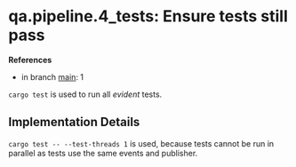 # qa.pipeline.4_tests: Ensure tests still pass

**References**

- in branch [main](https://github.com/mhatzl/evident/tree/main): 1

`cargo test` is used to run all *evident* tests.

## Implementation Details

`cargo test -- --test-threads 1` is used, because tests cannot be run in parallel as tests use the same events and publisher.
